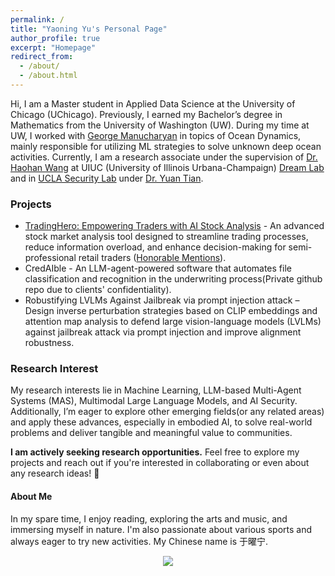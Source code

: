 ```yaml
---
permalink: /
title: "Yaoning Yu's Personal Page"
author_profile: true
excerpt: "Homepage"
redirect_from: 
  - /about/
  - /about.html
---
```


Hi, I am a Master student in Applied Data Science at the University of Chicago (UChicago). Previously, I earned my Bachelor’s degree in Mathematics from the University of Washington (UW). During my time at UW, I worked with [George Manucharyan](https://deep.ocean.washington.edu/) in topics of Ocean Dynamics, mainly responsible for utilizing ML strategies to solve unknown deep ocean activities. Currently, I am a research associate under the supervision of [Dr. Haohan Wang](https://haohanwang.github.io/) at UIUC (University of Illinois Urbana-Champaign) [Dream Lab](https://dreamlabuiuc.github.io/) and  in [UCLA Security Lab](https://ucla-sec-lab.netlify.app/) under [Dr. Yuan Tian](https://www.ytian.info/).
### Projects

- [TradingHero: Empowering Traders with AI Stock Analysis](https://github.com/yyu6/TradingHero) - An advanced stock market analysis tool designed to streamline trading processes, reduce information overload, and enhance decision-making for semi-professional retail traders ([Honorable Mentions](https://datascience.uchicago.edu/news/masters-in-applied-data-science-autumn-2024-capstone-showcase/)).
- CredAIble - An LLM-agent-powered software that automates file classification and recognition in the underwriting process(Private github repo due to clients' confidentiality).
- Robustifying LVLMs Against Jailbreak via prompt injection attack – Design inverse perturbation strategies based on CLIP embeddings and attention map analysis to defend large vision-language models (LVLMs) against jailbreak attack via prompt injection and improve alignment robustness.

### Research Interest

My research interests lie in Machine Learning, LLM-based Multi-Agent Systems (MAS), Multimodal Large Language Models, and AI Security. Additionally, I’m eager to explore other emerging fields(or any related areas) and apply these advances, especially in embodied AI, to solve real-world problems and deliver tangible and meaningful value to communities.


**I am actively seeking research opportunities.** Feel free to explore my projects and reach out if you're interested in collaborating or even about any research ideas! 🚀

#### About Me

In my spare time, I enjoy reading, exploring the arts and music, and immersing myself in nature. I'm also passionate about various sports and always eager to try new activities. My Chinese name is 于曜宁.

<div align="center">
<a href='https://clustrmaps.com/site/1c4xm'  title='Visit tracker'>
<img src='//clustrmaps.com/map_v2.png?cl=ffffff&w=80&t=n&d=-rCL4pWeuqDroSJAwddR5-mbvvUKi7xekmJnMMfZni4&co=2d78ad&ct=ffffff'/>
</a>
</div>
